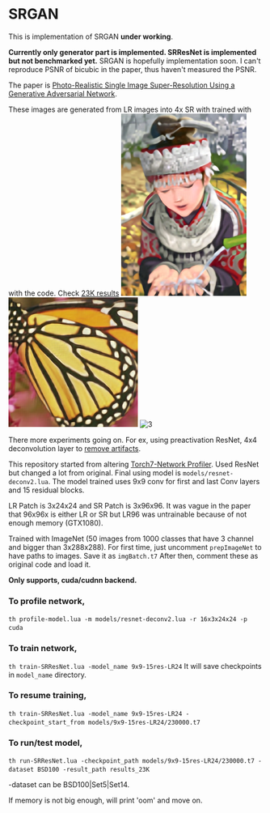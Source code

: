 # SRGAN

This is implementation of SRGAN **under working**.

**Currently only generator part is implemented. SRResNet is implemented but not benchmarked yet.**
SRGAN is hopefully implementation soon.
I can't reproduce PSNR of bicubic in the paper, thus haven't measured the PSNR.

The paper is [Photo-Realistic Single Image Super-Resolution Using a Generative Adversarial Network](https://arxiv.org/abs/1609.04802).

These images are generated from LR images into 4x SR with trained with with the code. Check [23K results](./demo_results/)
![Reproduce result](demo_results/Set14/img_005_SRF_4_LR.png_SRResnet.png)
![2](demo_results/Set5/img_003_SRF_4_LR.png_SRResnet.png)
![3](demo_results/Set6/img_005_SRF_4_LR.png_SRResnet.png)

There more experiments going on. For ex, using preactivation ResNet, 4x4 deconvolution layer to [remove artifacts](http://distill.pub/2016/deconv-checkerboard/).
	

This repository started from altering [Torch7-Network Profiler](https://github.com/e-lab/Torch7-profiling).
Used ResNet but changed a lot from original. Final using model is `models/resnet-deconv2.lua`.
The model trained uses 9x9 conv for first and last Conv layers and 15 residual blocks.

LR Patch is 3x24x24 and SR Patch is 3x96x96. It was vague in the paper that 96x96x is either LR or SR but LR96 was untrainable because of not enough memory (GTX1080).

Trained with ImageNet (50 images from 1000 classes that have 3 channel and bigger than 3x288x288).
For first time, just uncomment `prepImageNet` to have paths to images. Save it as `imgBatch.t7`
After then, comment these as original code and load it.

**Only supports, cuda/cudnn backend.**

### To profile network, 

`th profile-model.lua -m models/resnet-deconv2.lua -r 16x3x24x24 -p cuda`

### To train network,

   `th train-SRResNet.lua -model_name 9x9-15res-LR24`
   It will save checkpoints in `model_name` directory.
   
### To resume training, 

   `th train-SRResNet.lua -model_name 9x9-15res-LR24 -checkpoint_start_from models/9x9-15res-LR24/230000.t7`

### To run/test model,


   `th run-SRResNet.lua -checkpoint_path models/9x9-15res-LR24/230000.t7 -dataset BSD100 -result_path results_23K`

   -dataset can be BSD100|Set5|Set14.
   
   If memory is not big enough, will print 'oom' and move on.


